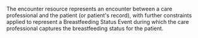 The encounter resource represents an encounter between a care professional and the patient (or patient's record), with further constraints applied to represent a Breastfeeding Status Event during which the care professional captures the breastfeeding status for the patient.